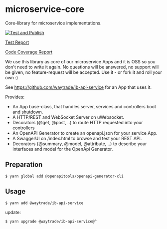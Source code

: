 # microservice-core

Core-library for microservice implementations.

[![Test and Publish](https://github.com/waytrade/microservice-core/actions/workflows/test_publish.yml/badge.svg)](https://github.com/waytrade/microservice-core/actions/workflows/test_publish.yml)

[Test Report](https://waytrade.github.io/microservice-core/)

[Code Coverage Report](https://waytrade.github.io/microservice-core/coverage/lcov-report/)


We use this library as core of our microservice Apps and it is OSS so you don't need to write it again. No questions will be answered, no support will be given, no feature-request will be accepted. Use it - or fork it and roll your own :)

See https://github.com/waytrade/ib-api-service for an App that uses it.

Provides:

- An App base-class, that handles server, services and controllers boot and shutdown.
- A HTTP/REST and WebSocket Server on uWebsocket.
- Decorators (@get, @post, ..) to route HTTP requested into your controllers
- An OpenAPI Generator to create an openapi.json for your service App.
- A SwaggerUI on /index.html to browse and test your REST API.
- Decorators {@summary, @model, @attribute, ..} to describe your interfaces and model for the OpenApi Generator.

## Preparation

    $ yarn global add @openapitools/openapi-generator-cli

## Usage

    $ yarn add @waytrade/ib-api-service

update:

    $ yarn upgrade @waytrade/ib-api-service@^
